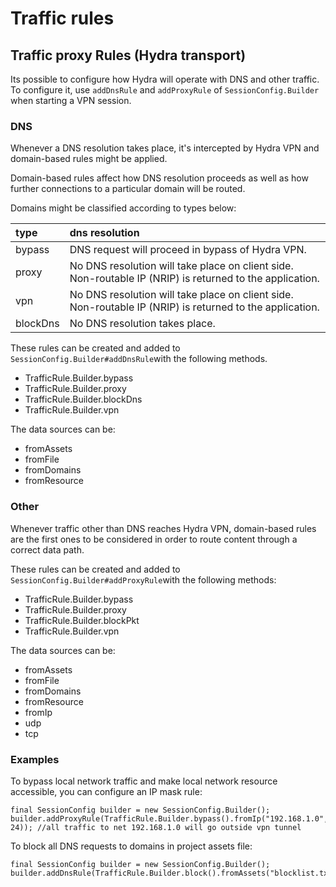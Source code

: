 # Traffic rules

## Traffic proxy Rules \(Hydra transport\)

Its possible to configure how Hydra will operate with DNS and other traffic. To configure it, use `addDnsRule` and `addProxyRule` of `SessionConfig.Builder` when starting a VPN session.

### DNS

Whenever a DNS resolution takes place, it's intercepted by Hydra VPN and domain-based rules might be applied.

Domain-based rules affect how DNS resolution proceeds as well as how further connections to a particular domain will be routed.

Domains might be classified according to types below:



| type | dns resolution |
| :--- | :--- |
| bypass | DNS request will proceed in bypass of Hydra VPN. |
| proxy | No DNS resolution will take place on client side. Non-routable IP \(NRIP\) is returned to the application. |
| vpn | No DNS resolution will take place on client side. Non-routable IP \(NRIP\) is returned to the application. |
| blockDns | No DNS resolution takes place. |

These rules can be created and added to `SessionConfig.Builder#addDnsRule`with the following methods.

* TrafficRule.Builder.bypass
* TrafficRule.Builder.proxy
* TrafficRule.Builder.blockDns
* TrafficRule.Builder.vpn

The data sources can be:

* fromAssets
* fromFile
* fromDomains
* fromResource

### Other

Whenever traffic other than DNS reaches Hydra VPN, domain-based rules are the first ones to be considered in order to route content through a correct data path.

These rules can be created and added to `SessionConfig.Builder#addProxyRule`with the following methods:

* TrafficRule.Builder.bypass
* TrafficRule.Builder.proxy
* TrafficRule.Builder.blockPkt
* TrafficRule.Builder.vpn

The data sources can be:

* fromAssets
* fromFile
* fromDomains
* fromResource
* fromIp
* udp
* tcp

### Examples

To bypass local network traffic and make local network resource accessible, you can configure an IP mask rule:

```text
final SessionConfig builder = new SessionConfig.Builder();
builder.addProxyRule(TrafficRule.Builder.bypass().fromIp("192.168.1.0", 24)); //all traffic to net 192.168.1.0 will go outside vpn tunnel
```

To block all DNS requests to domains in project assets file:

```text
final SessionConfig builder = new SessionConfig.Builder();
builder.addDnsRule(TrafficRule.Builder.block().fromAssets("blocklist.txt"));
```

